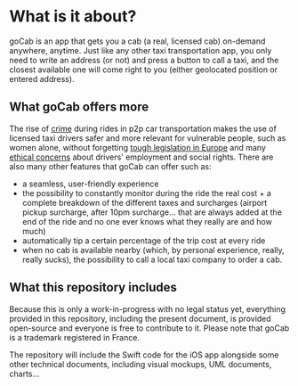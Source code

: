# What is it about? 

goCab is an app that gets you a cab (a real, licensed cab) on-demand anywhere, anytime. Just like any other taxi transportation app, you only need to write an address (or not) and press a button to call a taxi, and the closest available one will come right to you (either geolocated position or entered address). 

## What goCab offers more 

The rise of [crime](https://www.google.com/url?sa=t&rct=j&q=&esrc=s&source=web&cd=2&cad=rja&uact=8&ved=0ahUKEwjVr4uv5q3bAhUC71MKHW6iDZIQFggwMAE&url=http%3A%2F%2Fmoney.cnn.com%2F2018%2F04%2F30%2Ftechnology%2Fuber-driver-sexual-assault%2Findex.html&usg=AOvVaw3NBIYZL2aY5285nQHK7uBg) during rides in p2p car transportation makes the use of licensed taxi drivers safer and more relevant for vulnerable people, such as women alone, without forgetting [tough legislation in Europe](http://www.bbc.com/news/business-41363923) and many [ethical concerns](http://theconversation.com/uber-cant-be-ethical-its-business-model-wont-allow-it-85015) about drivers' employment and social rights. There are also many other features that goCab can offer such as: 
* a seamless, user-friendly experience
* the possibility to constantly monitor during the ride the real cost + a complete breakdown of the different taxes and surcharges (airport pickup surcharge, after 10pm surcharge... that are always added at the end of the ride and no one ever knows what they really are and how much)
* automatically tip a certain percentage of the trip cost at every ride
* when no cab is available nearby (which, by personal experience, really, really sucks), the possibility to call a local taxi company to order a cab. 

## What this repository includes

Because this is only a work-in-progress with no legal status yet, everything provided in this repository, including the present document, is provided open-source and everyone is free to contribute to it. Please note that goCab is a trademark registered in France. 

The repository will include the Swift code for the iOS app alongside some other technical documents, including visual mockups, UML documents, charts... 
